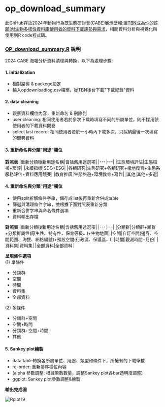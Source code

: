 # op_download_summary

此GitHub存放2024年動物行為既生態研討會(CABE)展示壁報:[讓TBN成為你的許願池!生物多樣性資料庫使用者的資料下載趨勢與需求](https://drive.google.com/file/d/1DbNRO_mBuRPkHOrR0rqq4-qsT-bVbY-E/view)，相關資料分析與視覺化所使用到R code程式碼。

### [OP_download_summary.R](https://github.com/TBNworkGroup/op_download_summary/blob/main/OP_download_summary.R) 說明

2024 CABE 海報分析資料清理與轉換，以下為處理步驟:
#### 1. initialization
* 相對路徑 & packcge設定
* 輸入opdownloadlog.csv檔案，從TBN後台下載"下載紀錄"資料
#### 2. data cleaning
* 觀察資料欄位內容，重新命名 & 刪除列
*  user cleaning: 相同使用者若於多次下載時填寫不同的所屬單位，則不採用該使用者的下載資料問卷
*  select last record: 相同使用者若於一小時內下載多次，只採納最後一次填寫的問卷資料

#### 3. 重新命名與分類"用途"欄位
**對照表**
|重新分類後新用途名稱|含括舊用途選項|
|---|---|
|生態環境評估|生態檢核+環評|
|永續指標|SDG+ESG|
|各類研究|生態研究+各類研究+棲地復育+生態系服務評估+資料應用競賽|
|教育推廣|生態旅遊+環境教育+寫作|
|其他|其他+多選|

#### 4. 重新命名與分類"用途"欄位
* 使用split拆解條件字串，儲存成list後再重新合併成table
* 篩選與清理條件字串，並根據下面對照表重新分類
* 重新合併字串與命名條件選項
* 資料輸出存檔

**對照表**
|重新分類後新用途名稱|含括舊用途選項|
|---|---|
|分類群|分類群+類群+分類群屬性(原生性、特有性、保育等級...)+生物地圖|
|空間|自訂空間(邊界、空間範圍、海拔、網格編號)+預設空間(行政區、保護區...)|
|時間|觀測時間+月份|
|資料集|資料集|
|全部資料|全部資料|

**呈現條件選項**\
(1) 單條件
* 分類群
* 空間
* 時間
* 資料集
* 全部資料

(2) 多條件
* 分類群+空間
* 空間+時間
* 分類群+空間+時間
* 其他


#### 5. Sankey plot繪製

* data.table轉換各所屬單位、用途、類型和條件下，所擁有的下載筆數
* re-order: 重新排序欄位內容
* (alpha 參數調整: 根據筆數數量，調整Sankey plot各bar透明度調整)
* ggplot: Sankey plot參數調整&繪製

**輸出完成圖**

![Rplot19](https://github.com/TBNworkGroup/op_download_summary/assets/46275621/0501be5d-195a-40bd-be52-1cee5d99d74e)
